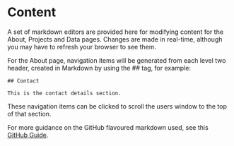 # Content

A set of markdown editors are provided here for modifying content for the About,
Projects and Data pages. Changes are made in real-time, although you may have
to refresh your browser to see them.

For the About page, navigation items will be generated from each level two
header, created in Markdown by using the ## tag, for example:

```
## Contact

This is the contact details section.
```

These navigation items can be clicked to scroll the users window to the top
of that section.

For more guidance on the GitHub flavoured markdown used, see this
[GitHub Guide](https://guides.github.com/features/mastering-markdown/).